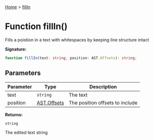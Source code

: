 [Home](../index.md) &gt; [fillIn](./fillin_1.md)

# Function fillIn()

Fills a poistion in a text with whitespaces by keeping line structure intact

<b>Signature:</b>

```typescript
function fillIn(text: string, position: AST.Offsets): string;
```

## Parameters

|  Parameter | Type | Description |
|  --- | --- | --- |
|  text | `string` | The text |
|  position | [AST.Offsets](../namespaces/ast/types/offsets.md) | The position offsets to include |

<b>Returns:</b>

`string`

The edited text string

